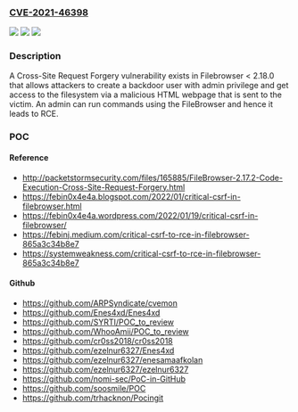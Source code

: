 ### [CVE-2021-46398](https://cve.mitre.org/cgi-bin/cvename.cgi?name=CVE-2021-46398)
![](https://img.shields.io/static/v1?label=Product&message=n%2Fa&color=blue)
![](https://img.shields.io/static/v1?label=Version&message=n%2Fa&color=blue)
![](https://img.shields.io/static/v1?label=Vulnerability&message=n%2Fa&color=brighgreen)

### Description

A Cross-Site Request Forgery vulnerability exists in Filebrowser < 2.18.0 that allows attackers to create a backdoor user with admin privilege and get access to the filesystem via a malicious HTML webpage that is sent to the victim. An admin can run commands using the FileBrowser and hence it leads to RCE.

### POC

#### Reference
- http://packetstormsecurity.com/files/165885/FileBrowser-2.17.2-Code-Execution-Cross-Site-Request-Forgery.html
- https://febin0x4e4a.blogspot.com/2022/01/critical-csrf-in-filebrowser.html
- https://febin0x4e4a.wordpress.com/2022/01/19/critical-csrf-in-filebrowser/
- https://febinj.medium.com/critical-csrf-to-rce-in-filebrowser-865a3c34b8e7
- https://systemweakness.com/critical-csrf-to-rce-in-filebrowser-865a3c34b8e7

#### Github
- https://github.com/ARPSyndicate/cvemon
- https://github.com/Enes4xd/Enes4xd
- https://github.com/SYRTI/POC_to_review
- https://github.com/WhooAmii/POC_to_review
- https://github.com/cr0ss2018/cr0ss2018
- https://github.com/ezelnur6327/Enes4xd
- https://github.com/ezelnur6327/enesamaafkolan
- https://github.com/ezelnur6327/ezelnur6327
- https://github.com/nomi-sec/PoC-in-GitHub
- https://github.com/soosmile/POC
- https://github.com/trhacknon/Pocingit

